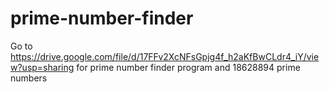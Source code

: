# prime-number-finder
Go to https://drive.google.com/file/d/17FFv2XcNFsGpjg4f_h2aKfBwCLdr4_iY/view?usp=sharing
for prime number finder program and 18628894 prime numbers
